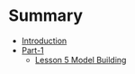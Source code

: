 # Summary

* [Introduction](README.md)
* [Part-1](part-1.md)
  * [Lesson 5 Model Building](part-1/lesson-5-model-building.md)

